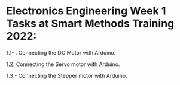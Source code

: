 

# Electronics Engineering Week 1 Tasks at Smart Methods Training 2022:

 1.1- . Connecting the DC Motor with Arduino.
 
 1.2. Connecting the Servo motor with Arduino. 
 
 1.3 - Connecting the Stepper motor with Arduino.
